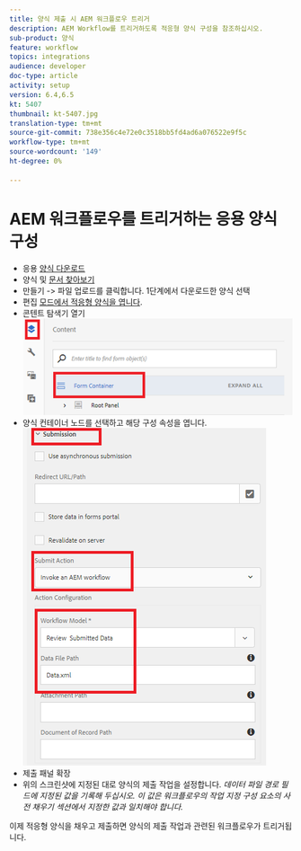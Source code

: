 ```yaml
---
title: 양식 제출 시 AEM 워크플로우 트리거
description: AEM Workflow를 트리거하도록 적응형 양식 구성을 참조하십시오.
sub-product: 양식
feature: workflow
topics: integrations
audience: developer
doc-type: article
activity: setup
version: 6.4,6.5
kt: 5407
thumbnail: kt-5407.jpg
translation-type: tm+mt
source-git-commit: 738e356c4e72e0c3518bb5fd4ad6a076522e9f5c
workflow-type: tm+mt
source-wordcount: '149'
ht-degree: 0%

---
```



# AEM 워크플로우를 트리거하는 응용 양식 구성

* 응용 [양식 다운로드](assets/time-off-application.zip)
* 양식 및 [문서 찾아보기](http://localhost:4502/aem/forms.html/content/dam/formsanddocuments)
* 만들기 -> 파일 업로드를 클릭합니다. 1단계에서 다운로드한 양식 선택
* 편집 [모드에서 적응형 양식을 엽니다](http://localhost:4502/editor.html/content/forms/af/timeofapplication.html).
* 콘텐트 탐색기 열기
   ![콘텐츠 탐색기](assets/af-workflow-submission.PNG)
* 양식 컨테이너 노드를 선택하고 해당 구성 속성을 엽니다.
   ![전송](assets/af-workflow-submission1.PNG)
* 제출 패널 확장
* 위의 스크린샷에 지정된 대로 양식의 제출 작업을 설정합니다.
   _데이터 파일 경로 필드에 지정된 값을 기록해 두십시오. 이 값은 워크플로우의 작업 지정 구성 요소의 사전 채우기 섹션에서 지정한 값과 일치해야 합니다._

이제 적응형 양식을 채우고 제출하면 양식의 제출 작업과 관련된 워크플로우가 트리거됩니다.
